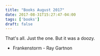 ```yaml
---
title: "Books August 2017"
date: 2017-08-31T15:27:47-04:00
tags: ['books']
draft: false
---
```


That's all. Just the one. But it was a doozy.

* Frankenstorm - Ray Gartnon